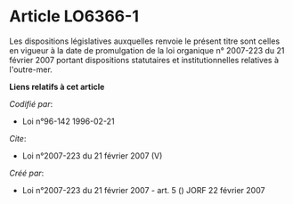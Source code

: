 # Article LO6366-1

Les dispositions législatives auxquelles renvoie le présent titre sont celles en vigueur à la date de promulgation de la loi
organique n° 2007-223 du 21 février 2007 portant dispositions statutaires et institutionnelles relatives à l'outre-mer.

**Liens relatifs à cet article**

_Codifié par_:

  - Loi n°96-142 1996-02-21

_Cite_:

  - Loi n°2007-223 du 21 février 2007 (V)

_Créé par_:

  - Loi n°2007-223 du 21 février 2007 - art. 5 () JORF 22 février 2007
